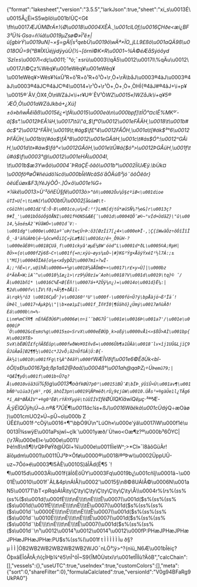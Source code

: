 {"format":"lakesheet","version":"3.5.5","larkJson":true,"sheet":"xí_s\u0013É\u0015Å¿Ëì«S5wþIò\u001b!ÙÇ<G¢\fh\u0017*ÆJÙMØrÁ±½Ø\u0018\u0004XÊÀ.¸\u001clL0f¡\u0016ÇHðe<æi¿BF3²Ü¾·Gsa÷ñ¼à\u0019µZsø©»Ï¹ê±|ú[gbìrÝ\u0019uN]¬×§=gÄl|s²qebÚ\u0019õ\\wÄª×ÏO_jLL9£ßö\u001aQÄ9ß\u0018OÛ=9{°B#ÎXÚéjýdÿyùÙ{½¬[örnï©K×R\u0001~¾À©éÆåSýóôyd´Szî±s\u0007ì<dç\u0011;¯°ó*;¯±srù\u0003\\!qÄ5\u0012\u0017I\\%qÄu\u0012\u0017J\\©Çz%Wêq¥\u001eWêq¥\u001eWêq¥\u001eWêq¥>Wês¥¾xÛ¹R+õ¹R+õ¹R+õ¹Ò+\r¸Ò+\rÄ\båJ\u0003®4àJ\u0003®4àJ\u0003®4äJC®4äJC®4\u0014+\r¹Ò+\r¹Ò+¸Ò+¸Ò+¸ÒHÌ{®4âJ#®4âJ+\\i+­p¥\u0015®´ÂV¸ÒX¢¸Ò\nWZáJ«\\i+­r¥U®´ÊV¹Ò*WZ\u0015«)WZåJk\\i+­q¥5®´ÆÖ¸Ò\u001aWZãJkbá+¿Xú]±ö»bñwÅêïåß\u0015ë¿+\fÀ\u0015\u000eà\n\u000bpf]\tÍÒ°¤cIË%MKº´-á[$s°.\u0012ÞEÂ¼H¸\u0017\tû\"á_$\f°0\u0012\u001eFÂÄH¸\u0018\t\u001b#ác$°2\u0012^FÂÌH¸\u0019\t;#ág$\f£°4\u0012FÂÔH¸\u001a\t[#ák$³°6\u0012ÞFÂÜH¸\u001b\t{#áo$\fÃ°8\u0012\u001eGÂäH¸\u001c\t#ás$Ó°:\u0012^GÂìH¸\u001d\t»#áw$\fã°<\u0012GÂôH¸\u001e\tÛ#á{$ó°>\u0012ÞGÂüH¸\u001f\tû#á$\f\u0003°@\u0012\u001eHÂ\u0004I¸ \t\u001b$æ3Ywåò\u0004¯ÞRáÇË·ôãõ\u001b°\u0002ÏíUÆÿ.\bÙk¤\u000fô®øÕ¥ñéúdö¼cõ\u000bÎèWcãSõ´åÒÄúß²jó¨ôôÒêôr}òëúÉúøx&F3¡YéJýÒÕ-.]Ó×õ\u001e¾­G÷ ×¼kë\u0013>Ù'²õñEÙ§fë\u0013ò>^`ôñ\u0002Õu¼Ù§¢ºïØ<\u001dioe ûTÍ>U[÷\tLmN[`r\u000btÜ\u0002[`å&úæØ\t­cGö1hh\u001d£²É:Ô·Ð\u001co¡u¼>É:²²}LmN[djtÚ*æûSÑ¼?½e&]r\u0013ç?9#Î_'\u001bÓõóÓ§OÅNI\u001f®ON5&ÆÆ{¯\u001d\u0004QÕ¯æ©~°vÍd+ÙdãZ}\"û\u0014,½ä±é±Á2¯¥ÙãWÓ«\u001d´V:­\u001dg°\u000e\u001aº¯uÞ/twçÚ÷Þ:õ3[ØzÍí7[¿4×\u000eÞÏ·,¦Ç{íWwãÖz÷õÓîÎîÎÓ_·â¹äñúÁÞb|ë~¼ôcw®ÕiîÇ»ÿLæ¶âï\u0016z/ê÷_Ô9üH-?\u000eãÈ8®\u0018ÇUã¸f\u001ckyâ'æµÉ¼8W'óòd^L\u0001d*ðL\u0005©À;RpH|ðÜ>×{o\u000fZÿ6ß~C÷\u001f{=n;­xÿù~øys¼±Ò~|#}KG³Ýg×ÅöýÝxéI²½l7Á:;±\"Mî}\u0004ÒÏAê[o¼±<xÓyþÖ2\u0007mí»?wÏ-Ä;;³ñÊ=\r,u@ïhÅ\u0006=+½p\u0018½äÅÖmÐ+¤\u0017\r£×y»Ù]|\u000bzô*ÃèÅ×W;ïA¯^u\u0018½îæ¿ì>\rz9½Ú0zíw¯Aoh\u0018?V\u001d\u0019\tq}© ¯/Å\u001bñî* \u0016C%Ë<Ø[Êñ!\u0007á+ªZÖÿ¼n¿)=\u0014o\u001d}Ë¼:|¶2d\u000fv\\ÏV\fð¡+Ã½¶+ðÅïl-ä\rqk½³ô3 \u0016CµÕ'}v\u00160²³U'\u000f·\u000fö÷Û?ý\bpÅàjö¬ß²Ïä´!ÙÞêl_\u0017÷Áµkþ¼\"|\b×eøìµI\u001f_ÏñYÍ0|¶Úähô}¿Ümý\u0017øñùÃð!Èá\u000b\n=%-L\nm%mCÝR¶ nÉñÁËðÙ6P\u0006ø\n÷ï¯¯bØG7Û¯\u001e\u0016Þ\u001a7'/\u001e\u0000íP´Ö\u0002&cE±ms%g\u0015±o«SrvX\u000eËØÙþ¸k>oßý\u0000vÅì<»$ßÛ>AÌ\u001bp{H\u0019Tß> SvX\bËØÙÎ£fçñÃßÉûp\u000fwðWo¥OIñvß=\u0006Ûb¶a1ÛÂà\u0018¯lv×îj1UÛ&LjïÇ9ÛJúÃøå]Ø2¶¶½\u001c*J2vÕ¡ã2n­ÛfûÂ|Ú:Ø{-Ãk½ì\u0010\u001fFg\t¾À^ð4ãÝ\u000f`WÆÎVð\f\u001e6©ËðÙk<bî-õÖl)sÐ\u00167gã;ßp1aß2@ðaã¦\u0004ß°\u001ah@qaÞZ¡÷Ú`Þemû79;|ºQÆÎ¶yÓ\u001f\u001b÷Û7q?Å\u0010vöã3û`ï%fög\u0013¶oà`fkØÙ7p0³\u0015ìBÛ¯Æ\bÏÞ¸ýÙíÛ<Ù\u001av¶\u001bÑ0³uìüa3{yH¹¸rQG¸àhòÏ3pn\u0019¾ÑPmëð\rÙ¿9¢jûW\u0010.ÚÅs³+®gàÜeìl¿TÃg6ªí_A8*ØÅÁÌV°+®g0³ËØ\rÝÂYFµýë\tûÙÍÎVÏ`fëØÙîQKïãwïQëµç·³ªª­Æ-Ä;ÿËîQÛÿh¡Ú~ò.n®&³7ÛË¶\u0011ãc¼s+ßJ\u0016Wâëkà\u001cÙ*dýQ÷æOàø)\u001cmUO2»Ú~pÛ~o\u000b Z ÚÊ£I\u001f·^cÒÿ\u0016+¶\"\bþÓ9Ú\n\"LúOh«\u000e'ýã\u0017íW\u000f1é\u0013Î¾swÿE\u001aPsjwî~çîk´\u0001yæð/´Ù!wo<Oæ¶z?º\u000b³6ÖYC|{\r7Ã\u000eEl«·\u000e\u0011/Þè!nß\\nß¶}\rQÞPøÝð@ÜGl+¾\u000e\u0011ÏíeW^;>­*Cl»¯î8âôGüÃr!âîõµdm\u0001\u0011ÛJ²Þ×Ôfø\u0000®\u0018í®ºÞw\\\u0002ÜppUÛ-uz~7Ôó»é\u0003¶I5ÀÊ\u0010S)âÎÃd{Ë¶5 `!¶\u0015d\u0003Ä\u001f{ãÍôÈöÛY\u0003Fq\u0019b¿\u001cñîj\u0001â¬\u0001Ë\u0010\u001f¯ÄL&4p\nÁIÅ)\u0002'\u0015§\n8©8UÁIÅ©\u0006N\u001aN5\u0017T\bT<pRqòÁIÅ\ty\\Ç\ty\\Ç\ty\\Ç\ty\\Ç\ty\\Ç\ty\\Å\\\u0004r%($r%(Dr%(\u001f t \u0010Ê Ê \u0010Ë Ë \u0010Ì Ìu \bÉ\\\t\nÉ\\\t\nÉ\\\tÊ\u0007(\u001d($s%($s%($s%($s%($s%($s\u001d(\u000fÉ\\\t\nÉ\\\t\nÉ\\\tÊ\u0007(\u001d($s%($s%($s%($s%($s%($s\u001d(\u001fÉ\\\t\nÉ\\\t\nÉ\\\tÊ\u0007(\u001d($s%($s%($s%($s%($s%($s\u001d¨\u0000É\\\t\nÉ\\\t\nÉ\\\tÊ\u0007(\u001d($s%($s%($s%($s%($s%($s\u001d¨\u0010É\\\t\nÉ\\\t\nÉ\\\tÊ\u0007(\u001d($s%($s%($s%($s%($s%($s\u001d¨\bÉ\\\t\nÉ\\\t\nÉ\\\tÊ\u0007(\u001d($s%($s%($s%($s%($s%($s\u001d¨\n¹\u0012\u0014¹\u0012\u0014¹\u0012\u000fP:PHæJPHæJPHæJPHæJPHæJPHæ:PU$s%($s%($s%(\u001f t Ì Ì Ì Ì Ì Ìu ð§?µ Ì Ì |ÒB2WB2WB2WB2WB2WB2WJO¯nLÖ³¦ÿ>^?{nìü_N6Æ\u001bÎèiç?ÔþxâËÎóÅtÂ;ñ{çÌHþ¼^ë5\nÎ^ôÎ~S9{ÎMÒÙstxì\r\u001etÎÌÌù?ÄôB","calcChain":[],"vessels":{},"useUTC":true,"useIndex":true,"customColors":[],"meta":{"sort":0,"shareFilter":0},"formulaCalclated":true,"versionId":"V0g94BFaRg9UkPA0"}